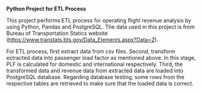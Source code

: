 **Python Project for ETL Process**

This project performs ETL process for operating flight revenue analysis by using Python, Pandas and PostgreSQL. The data used in this project is from Bureau of Transportation Statics website (https://www.transtats.bts.gov/Data_Elements.aspx?Data=2).

For ETL process, first extract data from csv files. Second, transform extracted data into passenger load factor as mentioned above. In this stage, PLF is calculated for domestic and international respectively. Third, the transformed data and revenue data from extracted data are loaded into PostgreSQL database. Regarding database testing, some rows from the respective tables are retrieved to make sure that the loaded data is correct.

